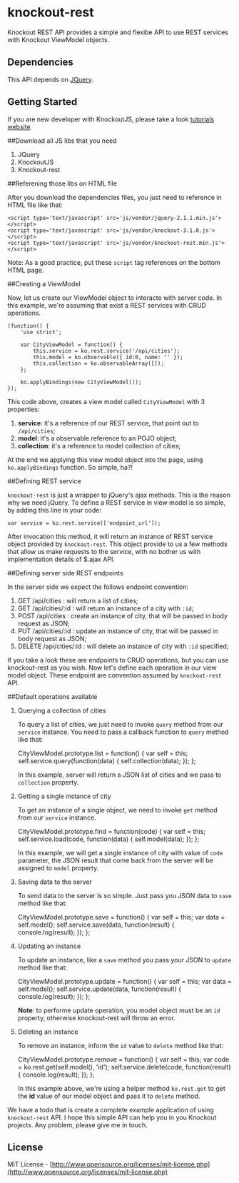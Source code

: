 knockout-rest
=============

Knockout REST API provides a simple and flexibe API to use REST services with Knockout ViewModel objects.

Dependencies
---

This API depends on [JQuery](http://jquery.com).

Getting Started
---

If you are new developer with KnockoutJS, please take a look [tutorials website](http://knockoutjs.com/documentation/introduction.html)

##Download all JS libs that you need

  1. JQuery
  2. KnockoutJS
  3. Knockout-rest

##Referening those libs on HTML file

After you download the dependencies files, you just need to reference in HTML file like that:

	<script type='text/javascript' src='js/vendor/jquery-2.1.1.min.js'></script>
	<script type='text/javascript' src='js/vendor/knockout-3.1.0.js'></script>
	<script type='text/javascript' src='js/vendor/knockout-rest.min.js'></script>

Note: As a good practice, put these `script` tag references on the bottom HTML page.

##Creating a ViewModel

Now, let us create our ViewModel object to interacte with server code. In this example, we're assuming that exist a REST services with CRUD operations.

	(function() {
	    'use strict';

	    var CityViewModel = function() {
	        this.service = ko.rest.service('/api/cities');
	        this.model = ko.observable({ id:0, name: '' });
	        this.collection = ko.observableArray([]);
	    };

	    ko.applyBindings(new CityViewModel());
	});

This code above, creates a view model called `CityViewModel` with 3 properties:

  1. **service**: it's a reference of our REST service, that point out to `/api/cities`;
  2. **model**: it's a observable reference to an POJO object;
  3. **collection**: it's a reference to model collection of cities;

At the end we applying this view model object into the page, using `ko.applyBindings` function. So simple, ha?!

##Defining REST service

`knockout-rest` is just a wrapper to jQuery's ajax methods. This is the reason why we need jQuery. To define a REST service in view model is so simple, by adding this line in your code:

	var service = ko.rest.service(['endpoint_url']);

After invocation this method, it will return an instance of REST service object provided by `knockout-rest`. This object provide to us a few methods that allow us make requests to the service, with no bother us with implementation details of $.ajax API. 

##Defining server side REST endpoints

In the server side we expect the follows endpoint convention:

  1. GET  /api/cities     : will return a list of cities;
  2. GET  /api/cities/:id : will return an instance of a city with `:id`;
  3. POST /api/cities     : create an instance of city, that will be passed in body request as JSON;
  4. PUT  /api/cities/:id : update an instance of city, that will be passed in body request as JSON;
  5. DELETE /api/cities/:id : will delete an instance of city with `:id` specified;

If you take a look these are endpoints to CRUD operations, but you can use knockout-rest as you wish. Now let's define each operation in our view model object. These endpoint are convention assumed by `knockout-rest` API.

##Default operations available

  1. Querying a collection of cities

     To query a list of cities, we just need to invoke `query` method from our `service` instance. You need to pass a callback function to `query` method like that:

		CityViewModel.prototype.list = function() {
		    var self = this;
		    self.service.query(function(data) {
		        self.collection(data);
		    });
		};

     In this example, server will return a JSON list of cities and we pass to `collection` property.

  2. Getting a single instance of city

     To get an instance of a single object, we need to invoke `get` method from our `service` instance.

		CityViewModel.prototype.find = function(code) {
		    var self = this;
		    self.service.load(code, function(data) {
		        self.model(data);
		    });
		};

     In this example, we will get a single instance of city with value of `code` parameter, the JSON result that come back from the server will be assigned to `model` property.

  3. Saving data to the server

     To send data to the server is so simple. Just pass you JSON data to `save` method like that:

		CityViewModel.prototype.save = function() {
		    var self = this;
		    var data = self.model();
		    self.service.save(data, function(result) {
		        console.log(result);
		    });
		};

  4. Updating an instance

     To update an instance, like a `save` method you pass your JSON to `update` method like that:

		CityViewModel.prototype.update = function() {
		    var self = this;
	            var data = self.model();
		    self.service.update(data, function(result) {
		        console.log(result);
		    });
		};

     **Note**: to performe update operation, you model object must be an `id` property, otherwise knockout-rest will throw an error.

  5. Deleting an instance

     To remove an instance, inform the `id` value to `delete` method like that:

		CityViewModel.prototype.remove = function() {
		    var self = this;
		    var code = ko.rest.get(self.model(), 'id');
		    self.service.delete(code, function(result) {
		        console.log(result);
		    });
		};

     In this example above, we're using a helper method `ko.rest.get` to get the **id** value of our model object and pass it to `delete` method.

We have a todo that is create a complete example application of using `knockout-rest` API. I hope this simple API can help you in you Knockout projects. Any problem, please give me in touch.

License
---

MIT License - [http://www.opensource.org/licenses/mit-license.php](http://www.opensource.org/licenses/mit-license.php)
